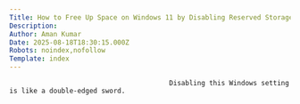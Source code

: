 ```yaml
---
Title: How to Free Up Space on Windows 11 by Disabling Reserved Storage
Description: 
Author: Aman Kumar
Date: 2025-08-18T18:30:15.000Z
Robots: noindex,nofollow
Template: index
---
```


                                            Disabling this Windows setting is like a double-edged sword.
                                        